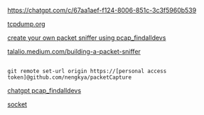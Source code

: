 https://chatgpt.com/c/67aa1aef-f124-8006-851c-3c3f5960b539  
  
[tcpdump.org](https://www.tcpdump.org/pcap.html)  
  
[create your own packet sniffer using pcap_findalldevs](https://www.google.com/search?client=firefox-b-e&channel=entpr&q=create+your+own+packet+sniffer+using+pcap_findalldevs)  
  
[talalio.medium.com/building-a-packet-sniffer](https://talalio.medium.com/building-a-packet-sniffer-9460f394041)      
  
##
    git remote set-url origin https://[personal access token]@github.com/nengkya/packetCapture  
  
[chatgpt pcap_findalldevs](https://chatgpt.com/c/67a63c86-7d10-8006-91f1-88ae93c092ff)  
  
[socket](https://www.google.com/search?q=how+to+write+my+own+packet+capture+all+devices+in+c+programming+language&sca_esv=aac09e88d3bc5d88&authuser=0&hl=en&sxsrf=AHTn8zpL-yUVrXFa9fCi-eNkTI8ls_casA%3A1739026608323&source=hp&ei=sHCnZ--zEeXE4-EPn6bMkQo&iflsig=ACkRmUkAAAAAZ6d-wFts0oJk250Rpj63WQ1q3O4ogQJl&oq=&gs_lp=Egdnd3Mtd2l6IgAqAggAMgcQIxgnGOoCMgcQIxgnGOoCMgcQIxgnGOoCMgcQIxgnGOoCMgcQIxgnGOoCMgcQIxgnGOoCMgcQIxgnGOoCMgcQIxgnGOoCMgcQIxgnGOoCMgcQIxgnGOoCSIgPUABYAHABeACQAQCYAQCgAQCqAQC4AQHIAQCYAgGgAgWoAgqYAwXxBWIiL3BBnr5XkgcBMaAHAA&sclient=gws-wiz)  
